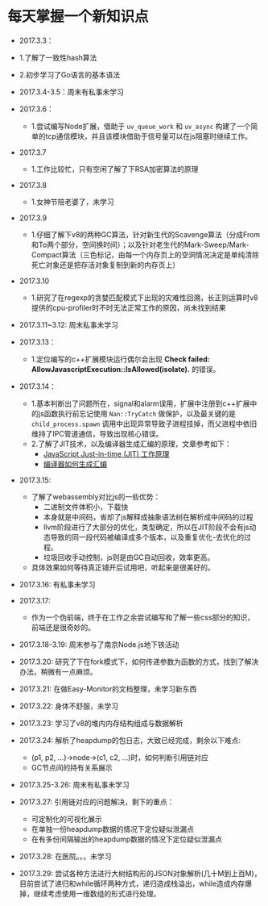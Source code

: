 # 每天掌握一个新知识点

* 2017.3.3：
 * 1.了解了一致性hash算法 
 * 2.初步学习了Go语言的基本语法

* 2017.3.4-3.5：周末有私事未学习

* 2017.3.6：
    * 1.尝试编写Node扩展，借助于 ```uv_queue_work``` 和 ```uv_async``` 构建了一个简单的tcp通信模块，并且该模块借助于信号量可以在js阻塞时继续工作。

* 2017.3.7
	* 1.工作比较忙，只有空闲了解了下RSA加密算法的原理

* 2017.3.8
	* 1.女神节陪老婆了，未学习

* 2017.3.9
	* 1.仔细了解下v8的两种GC算法，针对新生代的Scavenge算法（分成From和To两个部分，空间换时间）；以及针对老生代的Mark-Sweep/Mark-Compact算法（三色标记，由每一个内存页上的空洞情况决定是单纯清除死亡对象还是把存活对象复制到新的内存页上）

* 2017.3.10
	* 1.研究了在regexp的贪婪匹配模式下出现的灾难性回溯，长正则运算时v8提供的cpu-profiler时不时无法正常工作的原因，尚未找到结果

* 2017.3.11~3.12: 周末私事未学习

* 2017.3.13：
	* 1.定位编写的c++扩展模块运行偶尔会出现 **Check failed: AllowJavascriptExecution::IsAllowed(isolate).** 的错误。

* 2017.3.14：
    * 1.基本判断出了问题所在，signal和alarm误用，扩展中注册到c++扩展中的js函数执行前忘记使用 ```Nan::TryCatch``` 做保护，以及最关键的是 ```child_process.spawn``` 调用中出现异常导致子进程挂掉，而父进程中依旧维持了IPC管道通信，导致出现核心错误。
    * 2.了解了JIT技术，以及编译器生成汇编的原理，文章参考如下：
    	* [JavaScript Just-in-time (JIT) 工作原理](https://zhuanlan.zhihu.com/p/25669120)
    	* [编译器如何生成汇编](https://zhuanlan.zhihu.com/p/25718411)

* 2017.3.15:
	* 了解了webassembly对比js的一些优势：
		* 二进制文件体积小，下载快
		* 本身就是中间码，省却了js解释成抽象语法树在解析成中间码的过程
		* llvm阶段进行了大部分的优化，类型确定，所以在JIT阶段不会有js动态导致的同一段代码被编译成多个版本，以及重复优化-去优化的过程。
		* 垃圾回收手动控制，js则是由GC自动回收，效率更高。
	* 具体效果如何等待真正铺开后试用吧，听起来是很美好的。

* 2017.3.16: 有私事未学习
* 2017.3.17:
	* 作为一个伪前端，终于在工作之余尝试编写和了解一些css部分的知识，前端还是很奇妙的。
* 2017.3.18-3.19: 周末参与了南京Node.js地下铁活动
* 2017.3.20: 研究了下在fork模式下，如何传递参数为函数的方式，找到了解决办法，稍微有一点麻烦。
* 2017.3.21: 在做Easy-Monitor的文档整理，未学习新东西
* 2017.3.22: 身体不舒服，未学习
* 2017.3.23: 学习了v8的堆内内存结构组成与数据解析
* 2017.3.24: 解析了heapdump的包日志，大致已经完成，剩余以下难点:
	* (p1, p2, ...)->node->(c1, c2, ...)时，如何判断引用链对应
	* GC节点间的持有关系展示
* 2017.3.25-3.26: 周末有私事未学习
* 2017.3.27: 引用链对应的问题解决，剩下的重点：
	* 可定制化的可视化展示
	* 在单独一份heapdump数据的情况下定位疑似泄漏点
	* 在有多份间隔输出的heapdump数据的情况下定位疑似泄漏点
* 2017.3.28: 在医院。。。未学习
* 2017.3.29: 尝试各种方法进行大树结构形的JSON对象解析(几十M到上百M)，目前尝试了递归和while循环两种方式，递归造成栈溢出，while造成内存爆掉，继续考虑使用一维数组的形式进行处理。